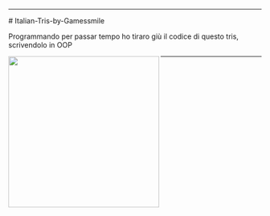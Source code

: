 <hr>
# Italian-Tris-by-Gamessmile</p>
Programmando per passar tempo ho tiraro giù il codice di questo tris, scrivendolo in OOP<p>
<img align="left" width="300" src= https://i.ibb.co/6wm5vPg/logo-1a1.png>
<hr>
